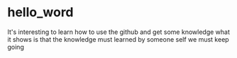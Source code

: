 # hello_word

It's interesting to learn how to use the github and get some knowledge
what it shows is that the knowledge must learned by someone self 
we must keep going 
